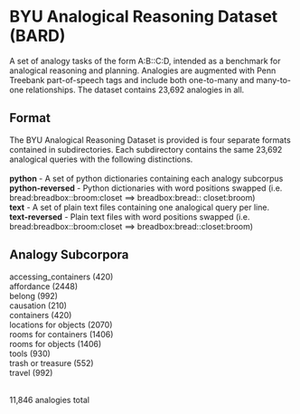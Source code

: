 <h1>BYU Analogical Reasoning Dataset (BARD)</h1>

A set of analogy tasks of the form A:B::C:D, intended as a benchmark for analogical reasoning and planning. Analogies are augmented with Penn Treebank part-of-speech tags and include both one-to-many and many-to-one relationships. The dataset contains 23,692 analogies in all.

<h2>Format</h2>
The BYU Analogical Reasoning Dataset is provided is four separate formats contained in subdirectories. Each subdirectory contains the same 23,692 analogical queries with the following distinctions.<br><br>
<strong>python</strong> - A set of python dictionaries containing each analogy subcorpus<br>
<strong>python-reversed</strong> - Python dictionaries with word positions swapped (i.e. bread:breadbox::broom:closet ==> breadbox:bread:: closet:broom)<br>
<strong>text</strong> - A set of plain text files containing one analogical query per line.<br>
<strong>text-reversed</strong> - Plain text files with word positions swapped (i.e. bread:breadbox::broom:closet ==> breadbox:bread::closet:broom)<br>


<h2>Analogy Subcorpora</h2> 
accessing_containers (420)<br>
affordance (2448)<br>
belong (992)<br>
causation (210)<br>
containers (420)<br>
locations for objects (2070)<br>
rooms for containers (1406)<br>
rooms for objects (1406)<br>
tools (930)<br>
trash or treasure (552)<br>
travel (992)<br><br>

11,846 analogies total


<!--CLEANING HOUSE - IGNORE THIS TEXT FOR NOW
90 analogies - measures ability to determine how best to access the contents of a container
jar_NN:open_NN :: box_NN:open_NN
bottle_NN:pour_VB :: faucet_NN:turn_NN

USAGE - python 2.7
import pickle
f=open('accessing-containers.p')
analogies = pickle.load(f)

USAGE - python 3.x
import pickle
f=open('accessing-containers.p')
analogies = pickle.load(f,encoding='latin1')


Lots of many-to-one relationships - it is not possible to get a perfect score if you're only counting the top response word.

ANALOGY SHAPES
we believe analogy shapes have something to do with the ease/difficulty of the analogies as well as with the types of algorithms that may be needed to solve them. [list the shapes associated with the corpora] -->
